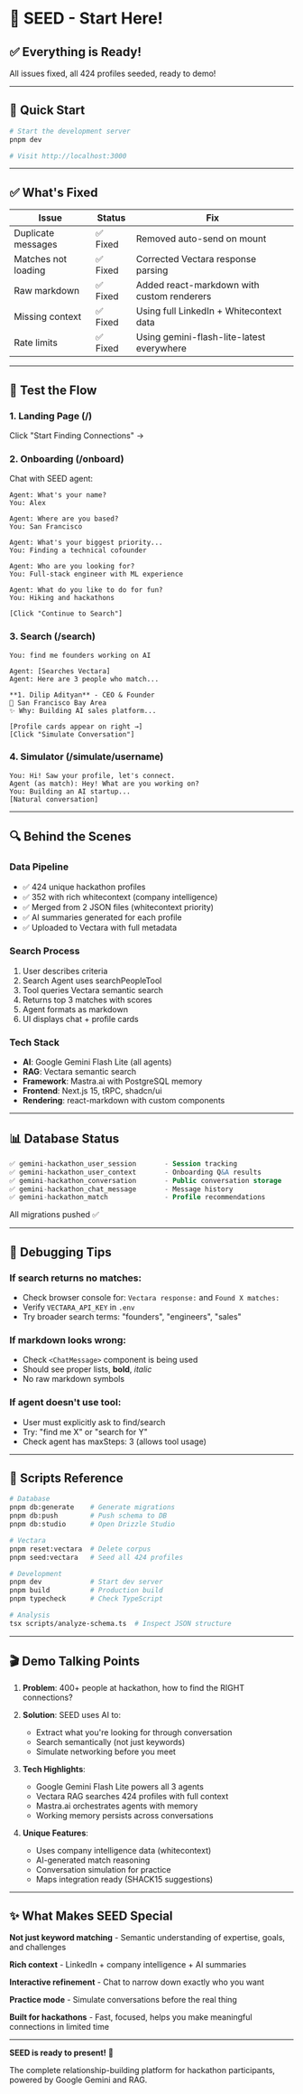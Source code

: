 # 🌱 SEED - Start Here!

## ✅ Everything is Ready!

All issues fixed, all 424 profiles seeded, ready to demo!

---

## 🚀 Quick Start

```bash
# Start the development server
pnpm dev

# Visit http://localhost:3000
```

---

## ✅ What's Fixed

| Issue | Status | Fix |
|-------|--------|-----|
| Duplicate messages | ✅ Fixed | Removed auto-send on mount |
| Matches not loading | ✅ Fixed | Corrected Vectara response parsing |
| Raw markdown | ✅ Fixed | Added react-markdown with custom renderers |
| Missing context | ✅ Fixed | Using full LinkedIn + Whitecontext data |
| Rate limits | ✅ Fixed | Using gemini-flash-lite-latest everywhere |

---

## 🎯 Test the Flow

### 1. Landing Page (/)
Click "Start Finding Connections" →

### 2. Onboarding (/onboard)
Chat with SEED agent:
```
Agent: What's your name?
You: Alex

Agent: Where are you based?
You: San Francisco

Agent: What's your biggest priority...
You: Finding a technical cofounder

Agent: Who are you looking for?
You: Full-stack engineer with ML experience

Agent: What do you like to do for fun?
You: Hiking and hackathons

[Click "Continue to Search"]
```

### 3. Search (/search)
```
You: find me founders working on AI

Agent: [Searches Vectara]
Agent: Here are 3 people who match...

**1. Dilip Adityan** - CEO & Founder
📍 San Francisco Bay Area
✨ Why: Building AI sales platform...

[Profile cards appear on right →]
[Click "Simulate Conversation"]
```

### 4. Simulator (/simulate/username)
```
You: Hi! Saw your profile, let's connect.
Agent (as match): Hey! What are you working on?
You: Building an AI startup...
[Natural conversation]
```

---

## 🔍 Behind the Scenes

### Data Pipeline
- ✅ 424 unique hackathon profiles
- ✅ 352 with rich whitecontext (company intelligence)
- ✅ Merged from 2 JSON files (whitecontext priority)
- ✅ AI summaries generated for each profile
- ✅ Uploaded to Vectara with full metadata

### Search Process
1. User describes criteria
2. Search Agent uses searchPeopleTool
3. Tool queries Vectara semantic search
4. Returns top 3 matches with scores
5. Agent formats as markdown
6. UI displays chat + profile cards

### Tech Stack
- **AI**: Google Gemini Flash Lite (all agents)
- **RAG**: Vectara semantic search
- **Framework**: Mastra.ai with PostgreSQL memory
- **Frontend**: Next.js 15, tRPC, shadcn/ui
- **Rendering**: react-markdown with custom components

---

## 📊 Database Status

```sql
✅ gemini-hackathon_user_session       - Session tracking
✅ gemini-hackathon_user_context       - Onboarding Q&A results
✅ gemini-hackathon_conversation       - Public conversation storage
✅ gemini-hackathon_chat_message       - Message history
✅ gemini-hackathon_match              - Profile recommendations
```

All migrations pushed ✅

---

## 🐛 Debugging Tips

### If search returns no matches:
- Check browser console for: `Vectara response:` and `Found X matches:`
- Verify `VECTARA_API_KEY` in `.env`
- Try broader search terms: "founders", "engineers", "sales"

### If markdown looks wrong:
- Check `<ChatMessage>` component is being used
- Should see proper lists, **bold**, *italic*
- No raw markdown symbols

### If agent doesn't use tool:
- User must explicitly ask to find/search
- Try: "find me X" or "search for Y"
- Check agent has maxSteps: 3 (allows tool usage)

---

## 📝 Scripts Reference

```bash
# Database
pnpm db:generate    # Generate migrations
pnpm db:push        # Push schema to DB
pnpm db:studio      # Open Drizzle Studio

# Vectara
pnpm reset:vectara  # Delete corpus
pnpm seed:vectara   # Seed all 424 profiles

# Development
pnpm dev            # Start dev server
pnpm build          # Production build
pnpm typecheck      # Check TypeScript

# Analysis
tsx scripts/analyze-schema.ts  # Inspect JSON structure
```

---

## 🎬 Demo Talking Points

1. **Problem**: 400+ people at hackathon, how to find the RIGHT connections?

2. **Solution**: SEED uses AI to:
   - Extract what you're looking for through conversation
   - Search semantically (not just keywords)
   - Simulate networking before you meet

3. **Tech Highlights**:
   - Google Gemini Flash Lite powers all 3 agents
   - Vectara RAG searches 424 profiles with full context
   - Mastra.ai orchestrates agents with memory
   - Working memory persists across conversations

4. **Unique Features**:
   - Uses company intelligence data (whitecontext)
   - AI-generated match reasoning
   - Conversation simulation for practice
   - Maps integration ready (SHACK15 suggestions)

---

## ✨ What Makes SEED Special

**Not just keyword matching** - Semantic understanding of expertise, goals, and challenges

**Rich context** - LinkedIn + company intelligence + AI summaries

**Interactive refinement** - Chat to narrow down exactly who you want

**Practice mode** - Simulate conversations before the real thing

**Built for hackathons** - Fast, focused, helps you make meaningful connections in limited time

---

**SEED is ready to present!** 🌱

The complete relationship-building platform for hackathon participants, powered by Google Gemini and RAG.

